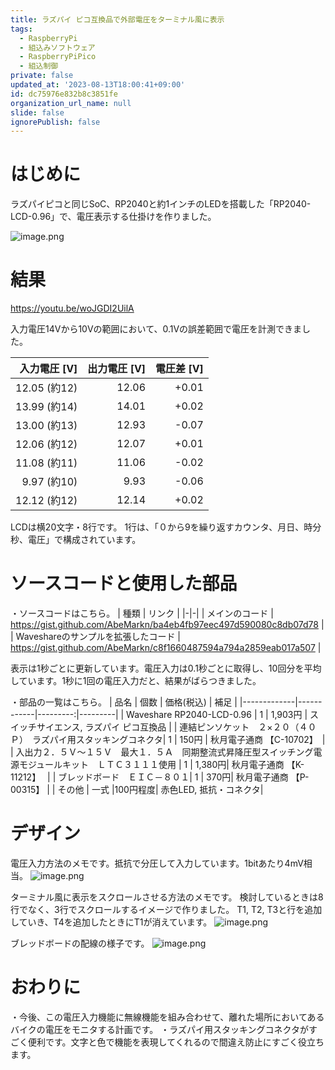 ```yaml
---
title: ラズパイ ピコ互換品で外部電圧をターミナル風に表示
tags:
  - RaspberryPi
  - 組込みソフトウェア
  - RaspberryPiPico
  - 組込制御
private: false
updated_at: '2023-08-13T18:00:41+09:00'
id: dc75976e832b8c3851fe
organization_url_name: null
slide: false
ignorePublish: false
---
```

# はじめに
ラズパイピコと同じSoC、RP2040と約1インチのLEDを搭載した「RP2040-LCD-0.96」で、電圧表示する仕掛けを作りました。

![image.png](https://qiita-image-store.s3.ap-northeast-1.amazonaws.com/0/1048586/2b91c0a9-c646-a888-27be-d1a1d69ff2ff.png)


# 結果

https://youtu.be/woJGDI2UilA

入力電圧14Vから10Vの範囲において、0.1Vの誤差範囲で電圧を計測できました。

| 入力電圧 [V]  | 出力電圧 [V] | 電圧差 [V] |
|-------------:|------------:|---------:|
| 12.05 (約12) | 12.06       | +0.01     |
| 13.99 (約14) | 14.01       | +0.02     |
| 13.00 (約13) | 12.93       | -0.07     |
| 12.06 (約12) | 12.07       | +0.01     |
| 11.08 (約11) | 11.06       | -0.02     |
| 9.97  (約10) | 9.93        | -0.06     |
| 12.12 (約12) | 12.14       | +0.02     |

LCDは横20文字・8行です。
1行は、「０から9を繰り返すカウンタ、月日、時分秒、電圧」で構成されています。

# ソースコードと使用した部品

・ソースコードはこちら。
| 種類 | リンク |
|-|-|
| メインのコード | https://gist.github.com/AbeMarkn/ba4eb4fb97eec497d590080c8db07d78 |
| Waveshareのサンプルを拡張したコード | https://gist.github.com/AbeMarkn/c8f1660487594a794a2859eab017a507 |

表示は1秒ごとに更新しています。電圧入力は0.1秒ごとに取得し、10回分を平均しています。1秒に1回の電圧入力だと、結果がばらつきました。

・部品の一覧はこちら。
| 品名  | 個数 | 価格(税込) | 補足 |
|-------------|------------|---------:|---------|
| Waveshare RP2040-LCD-0.96 | 1       | 1,903円     | スイッチサイエンス, ラズパイ ピコ互換品 |
| 連結ピンソケット　２×２０（４０Ｐ）　ラズパイ用スタッキングコネクタ| 1 | 150円 | 秋月電子通商 【C-10702】　|
| 入出力２．５Ｖ～１５Ｖ　最大１．５Ａ　同期整流式昇降圧型スイッチング電源モジュールキット　ＬＴＣ３１１１使用 | 1 | 1,380円| 秋月電子通商 【K-11212】　 |
| ブレッドボード　ＥＩＣ－８０１| 1 | 370円| 秋月電子通商 【P-00315】 |
| その他 | 一式 |100円程度| 赤色LED, 抵抗・コネクタ|

# デザイン

電圧入力方法のメモです。抵抗で分圧して入力しています。1bitあたり4mV相当。
![image.png](https://qiita-image-store.s3.ap-northeast-1.amazonaws.com/0/1048586/159f7d05-1298-d18b-5839-ce8b22730a34.png)

ターミナル風に表示をスクロールさせる方法のメモです。
検討しているときは8行でなく、3行でスクロールするイメージで作りました。 T1, T2, T3と行を追加していき、T4を追加したときにT1が消えています。
![image.png](https://qiita-image-store.s3.ap-northeast-1.amazonaws.com/0/1048586/e9ce9f40-df5c-0348-b799-662c01b85874.png)

ブレッドボードの配線の様子です。
![image.png](https://qiita-image-store.s3.ap-northeast-1.amazonaws.com/0/1048586/79bafb4d-034d-89b1-bfa2-129a05062d6e.png)


# おわりに
・今後、この電圧入力機能に無線機能を組み合わせて、離れた場所においてあるバイクの電圧をモニタする計画です。
・ラズパイ用スタッキングコネクタがすごく便利です。文字と色で機能を表現してくれるので間違え防止にすごく役立ちます。
